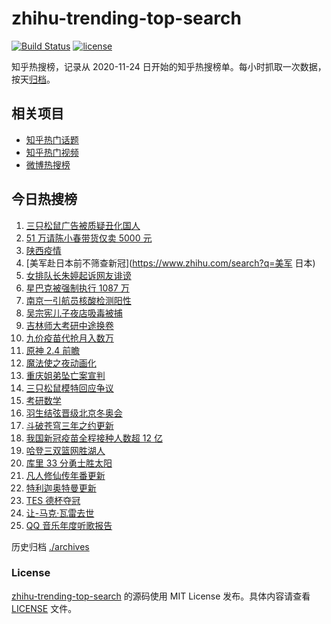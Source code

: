# zhihu-trending-top-search

[![Build Status](https://github.com/justjavac/zhihu-trending-top-search/workflows/ci/badge.svg?branch=main)](https://github.com/justjavac/zhihu-trending-top-search/actions)
[![license](https://img.shields.io/github/license/justjavac/zhihu-trending-top-search)](https://github.com/justjavac/zhihu-trending-top-search/blob/main/LICENSE)

知乎热搜榜，记录从 2020-11-24 日开始的知乎热搜榜单。每小时抓取一次数据，按天[归档](./archives)。

## 相关项目

- [知乎热门话题](https://github.com/justjavac/zhihu-trending-hot-questions)
- [知乎热门视频](https://github.com/justjavac/zhihu-trending-hot-video)
- [微博热搜榜](https://github.com/justjavac/weibo-trending-hot-search)

## 今日热搜榜

<!-- BEGIN -->
<!-- 最后更新时间 Tue Dec 28 2021 12:08:55 GMT+0800 (China Standard Time) -->

1. [三只松鼠广告被质疑丑化国人](https://www.zhihu.com/search?q=三只松鼠)
1. [51 万请陈小春带货仅卖 5000 元](https://www.zhihu.com/search?q=陈小春)
1. [陕西疫情](https://www.zhihu.com/search?q=陕西疫情)
1. [美军赴日本前不筛查新冠](https://www.zhihu.com/search?q=美军 日本)
1. [女排队长朱婷起诉网友诽谤](https://www.zhihu.com/search?q=朱婷)
1. [星巴克被强制执行 1087 万](https://www.zhihu.com/search?q=星巴克)
1. [南京一引航员核酸检测阳性](https://www.zhihu.com/search?q=南京疫情)
1. [吴宗宪儿子夜店吸毒被捕](https://www.zhihu.com/search?q=吴宗宪儿子)
1. [吉林师大考研中途换卷](https://www.zhihu.com/search?q=吉林师大考研)
1. [九价疫苗代抢月入数万](https://www.zhihu.com/search?q=九价代抢)
1. [原神 2.4 前瞻](https://www.zhihu.com/search?q=原神)
1. [魔法使之夜动画化](https://www.zhihu.com/search?q=魔法使之夜)
1. [重庆姐弟坠亡案宣判](https://www.zhihu.com/search?q=重庆姐弟坠亡案)
1. [三只松鼠模特回应争议](https://www.zhihu.com/search?q=三只松鼠模特)
1. [考研数学](https://www.zhihu.com/search?q=考研数学)
1. [羽生结弦晋级北京冬奥会](https://www.zhihu.com/search?q=羽生结弦)
1. [斗破苍穹三年之约更新](https://www.zhihu.com/search?q=斗破苍穹三年之约)
1. [我国新冠疫苗全程接种人数超 12 亿](https://www.zhihu.com/search?q=新冠疫苗接种)
1. [哈登三双篮网胜湖人](https://www.zhihu.com/search?q=湖人)
1. [库里 33 分勇士胜太阳](https://www.zhihu.com/search?q=勇士)
1. [凡人修仙传年番更新](https://www.zhihu.com/search?q=凡人修仙传)
1. [特利迦奥特曼更新](https://www.zhihu.com/search?q=特利迦奥特曼)
1. [TES 德杯夺冠](https://www.zhihu.com/search?q=德杯)
1. [让-马克·瓦雷去世](https://www.zhihu.com/search?q=让马克去世)
1. [QQ 音乐年度听歌报告](https://www.zhihu.com/search?q=QQ音乐听歌报告)

<!-- END -->

历史归档 [./archives](./archives)

### License

[zhihu-trending-top-search](https://github.com/justjavac/zhihu-trending-top-search)
的源码使用 MIT License 发布。具体内容请查看 [LICENSE](./LICENSE) 文件。
